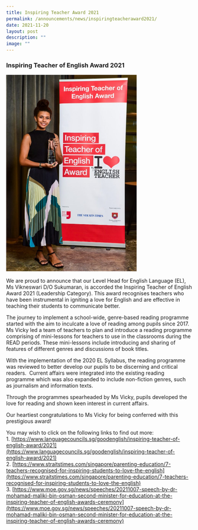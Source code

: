 ```yaml
---
title: Inspiring Teacher Award 2021
permalink: /announcements/news/inspiringteacheraward2021/
date: 2021-11-20
layout: post
description: ""
image: ""
---
```








### Inspiring Teacher of English Award 2021

<img src="/images/inspiringteacher1.png" 
     style="width:70%">
		 
We are proud to announce that our Level Head for English Language (EL), Ms Vikneswari D/O Sukumaran, is accorded the Inspiring Teacher of English Award 2021 (Leadership Category). This award recognises teachers who have been instrumental in igniting a love for English and are effective in teaching their students to communicate better.  
  
The journey to implement a school-wide, genre-based reading programme started with the aim to inculcate a love of reading among pupils since 2017. Ms Vicky led a team of teachers to plan and introduce a reading programme comprising of mini-lessons for teachers to use in the classrooms during the READ periods. These mini-lessons include introducing and sharing of features of different genres and discussions of book titles.  
  
With the implementation of the 2020 EL Syllabus, the reading programme was reviewed to better develop our pupils to be discerning and critical readers.  Current affairs were integrated into the existing reading programme which was also expanded to include non-fiction genres, such as journalism and information texts.  
  
Through the programmes spearheaded by Ms Vicky, pupils developed the love for reading and shown keen interest in current affairs.  
  
Our heartiest congratulations to Ms Vicky for being conferred with this prestigious award!  
  

You may wish to click on the following links to find out more:  
1. [https://www.languagecouncils.sg/goodenglish/inspiring-teacher-of-english-award/2021](https://www.languagecouncils.sg/goodenglish/inspiring-teacher-of-english-award/2021)  
2. [https://www.straitstimes.com/singapore/parenting-education/7-teachers-recognised-for-inspiring-students-to-love-the-english](https://www.straitstimes.com/singapore/parenting-education/7-teachers-recognised-for-inspiring-students-to-love-the-english)
3. [https://www.moe.gov.sg/news/speeches/20211007-speech-by-dr-mohamad-maliki-bin-osman-second-minister-for-education-at-the-inspiring-teacher-of-english-awards-ceremony](https://www.moe.gov.sg/news/speeches/20211007-speech-by-dr-mohamad-maliki-bin-osman-second-minister-for-education-at-the-inspiring-teacher-of-english-awards-ceremony)